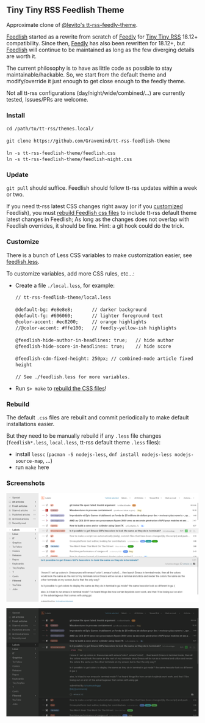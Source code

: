 ## Tiny Tiny RSS Feedlish Theme

Approximate clone of [@levito's tt-rss-feedly-theme][Feedly].

[Feedlish][] started as a rewrite from scratch of [Feedly][] for [Tiny Tiny
RSS](https://tt-rss.org/) 18.12+ compatibility. Since then, [Feedly][] has also
been rewritten for 18.12+, but [Feedlish][] will continue to be maintained as
long as the few diverging details are worth it.

The current philosophy is to have as little code as possible to stay
maintainable/hackable. So, we start from the default theme and modify/override
it just enough to get close enough to the feedly theme.

Not all tt-rss configurations (day/night/wide/combined/...) are currently
tested, Issues/PRs are welcome.

[Feedly]: https://github.com/levito/tt-rss-feedly-theme
[Feedlish]: https://github.com/Gravemind/tt-rss-feedlish-theme

### Install

```
cd /path/to/tt-rss/themes.local/

git clone https://github.com/Gravemind/tt-rss-feedlish-theme

ln -s tt-rss-feedlish-theme/feedlish.css
ln -s tt-rss-feedlish-theme/feedlish-night.css
```

### Update

`git pull` should suffice. Feedlish should follow tt-rss updates within a week or
two.

If you need tt-rss latest CSS changes right away (or if you
[customized](#customize) Feedlish), you must [rebuild Feedlish css
files](#rebuild) to include tt-rss default theme latest changes in Feedlish; As
long as the changes does not overlap with Feedlish overrides, it should be
fine. Hint: a git hook could do the trick.

### Customize

There is a bunch of Less CSS variables to make customization easier, see
[feedlish.less](feedlish.less).

To customize variables, add more CSS rules, etc...:

* Create a file `./local.less`, for example:

  ```less
  // tt-rss-feedlish-theme/local.less

  @default-bg: #e8e8e8;       // darker background
  @default-fg: #606060;       // lighter foreground text
  @color-accent: #ec8200;     // orange highlights
  //@color-accent: #ffe100;   // feedly-yellow-ish highlights

  @feedlish-hide-author-in-headlines: true;   // hide author
  @feedlish-hide-score-in-headlines: true;    // hide score

  @feedlish-cdm-fixed-height: 250px; // combined-mode article fixed height

  // See ./feedlish.less for more variables.

  ```

* Run `$> make` to [rebuild the CSS files](#Rebuild)!

### Rebuild

The default `.css` files are rebuilt and commit periodically to make default
installations easier.

But they need to be manually rebuild if any `.less` file changes
(`feedlish*.less`, `local.less`, tt-rss default theme `.less` files):

- install `lessc` (`pacman -S nodejs-less`, `dnf install nodejs-less nodejs-source-map`, ...)
- run `make` here

### Screenshots

![feedlish](https://raw.githubusercontent.com/Gravemind/tt-rss-feedlish-theme/master/screenshots/feedlish.png?1547295073)

![feedlish-night](https://raw.githubusercontent.com/Gravemind/tt-rss-feedlish-theme/master/screenshots/feedlish-night.png?1547295073)

